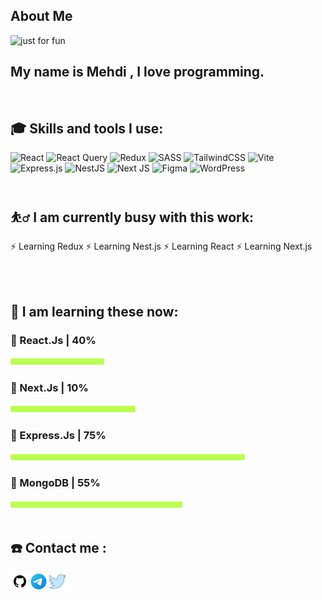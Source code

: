 ## About Me
<img src="https://github.com/jsbestpractice/jsbestpractice/assets/170256734/35522d99-6e8d-4fb0-a44e-862bb12cb534" alt="just for fun">

<h2 align="left">
  My name is Mehdi , I love programming.
</h2>
<br>

<h2 align="left">
  🎓 Skills and tools I use:
</h2>

![React](https://img.shields.io/badge/react-%2320232a.svg?style=for-the-badge&logo=react&logoColor=%2361DAFB)
![React Query](https://img.shields.io/badge/-React%20Query-FF4154?style=for-the-badge&logo=react%20query&logoColor=white)
![Redux](https://img.shields.io/badge/redux-%23593d88.svg?style=for-the-badge&logo=redux&logoColor=white)
![SASS](https://img.shields.io/badge/SASS-hotpink.svg?style=for-the-badge&logo=SASS&logoColor=white)
![TailwindCSS](https://img.shields.io/badge/tailwindcss-%2338B2AC.svg?style=for-the-badge&logo=tailwind-css&logoColor=white)
![Vite](https://img.shields.io/badge/vite-%23646CFF.svg?style=for-the-badge&logo=vite&logoColor=white)
![Express.js](https://img.shields.io/badge/express.js-%23404d59.svg?style=for-the-badge&logo=express&logoColor=%2361DAFB)
![NestJS](https://img.shields.io/badge/nestjs-%23E0234E.svg?style=for-the-badge&logo=nestjs&logoColor=white)
![Next JS](https://img.shields.io/badge/Next-black?style=for-the-badge&logo=next.js&logoColor=white)
![Figma](https://img.shields.io/badge/figma-%23F24E1E.svg?style=for-the-badge&logo=figma&logoColor=white)
![WordPress](https://img.shields.io/badge/WordPress-%23117AC9.svg?style=for-the-badge&logo=WordPress&logoColor=white)
<br><br>

<h2 align="left">
⛹️‍♂️ I am currently busy with this work:
</h2>
⚡️ Learning Redux
⚡️ Learning Nest.js
⚡️ Learning React
⚡️ Learning Next.js

<br><br>
<h2 align="left">🌱 I am learning these now:</h2>
<h3 align="left">🔮 React.Js | 40%</h3><img align="left" src="https://github.com/jsbestpractice/jsbestpractice/blob/main/images/bar.png" width="150px" height="16px">
<br>
<h3 align="left">🔮 Next.Js | 10%</h3><img align="left" src="https://github.com/jsbestpractice/jsbestpractice/blob/main/images/bar.png" width="200px" height="16px">
<br>
<h3 align="left">🔮 Express.Js | 75%</h3><img align="left" src="https://github.com/jsbestpractice/jsbestpractice/blob/main/images/bar.png" width="375px" height="16px">
<br>
<h3 align="left">🔮 MongoDB | 55%</h3><img align="left" src="https://github.com/jsbestpractice/jsbestpractice/blob/main/images/bar.png" width="275px" height="16px">
<br><br>


<h2 align="left"> ☎️ Contact me :</h2>
<a href="https://github.com/jsbestpractice">
  <img align="left" src="https://github.com/jsbestpractice/jsbestpractice/blob/main/images/icons8-github-30.png" alt="github">
</a>
<a href="https://t.me/beutifulidea">
  <img align="left" src="https://github.com/jsbestpractice/jsbestpractice/blob/main/images/icons8-telegram-30.png?raw=true" alt="telegram">
</a> 
<a href="https://twitter.com/beutifulidea">
  <img align="left" src="https://github.com/jsbestpractice/jsbestpractice/blob/main/images/twitter.png" alt="Twitter">
</a>




